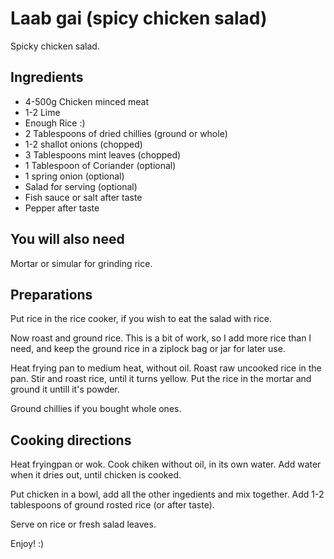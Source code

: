 # Laab gai (spicy chicken salad)

Spicky chicken salad.

## Ingredients
 - 4-500g Chicken minced meat
 - 1-2 Lime
 - Enough Rice :)
 - 2 Tablespoons of dried chillies (ground or whole)
 - 1-2 shallot onions (chopped)
 - 3 Tablespoons mint leaves (chopped)
 - 1 Tablespoon of Coriander (optional)
 - 1 spring onion (optional)
 - Salad for serving (optional)
 - Fish sauce or salt after taste
 - Pepper after taste

##  You will also need
Mortar or simular for grinding rice.

## Preparations
Put rice in the rice cooker, if you wish to eat the salad with rice.

Now roast and ground rice. This is a bit of work, so I add more rice than I need, and keep the ground rice in a ziplock bag or jar for later use.

Heat frying pan to medium heat, without oil. Roast raw uncooked rice in the pan. Stir and roast rice, until it turns yellow. Put the rice in the mortar and ground it untill it's powder.

Ground chillies if you bought whole ones.

## Cooking directions
Heat fryingpan or wok. Cook chiken without oil, in its own water. Add water when it dries out, until chicken is cooked.

Put chicken in a bowl, add all the other ingedients and mix together. Add 1-2 tablespoons of ground rosted rice (or after taste). 

Serve on rice or fresh salad leaves.

Enjoy! :)